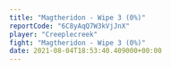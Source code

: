 ```yaml
---
title: "Magtheridon - Wipe 3 (0%)"
reportCode: "6C8yAqQ7W3kVjJnX"
player: "Creeplecreek"
fight: "Magtheridon - Wipe 3 (0%)"
date: 2021-08-04T18:53:40.409000+00:00
---
```

